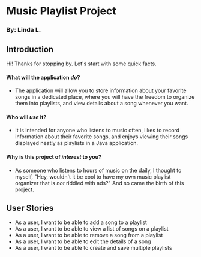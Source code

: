 # Music Playlist Project
### By: Linda L.

## Introduction
Hi! Thanks for stopping by.
Let's start with some quick facts.
#### What will the application *do*?

- The application will allow you to store information about your favorite songs
in a dedicated place, where you will have the freedom to organize them into 
playlists, and view details about a song whenever you want.

#### Who will *use* it?
- It is intended for anyone who listens to music often, likes to record information 
about their favorite songs, and enjoys viewing their songs displayed neatly as 
playlists in a Java application.

#### Why is this project of *interest* to you?
- As someone who listens to hours of music on the daily, I thought to myself,
  "Hey, wouldn't it be cool to have my own music playlist organizer that is *not* riddled
  with ads?" And so came the birth of this project.

## User Stories

- As a user, I want to be able to add a song to a playlist 
- As a user, I want to be able to view a list of songs on a playlist
- As a user, I want to be able to remove a song from a playlist
- As a user, I want to be able to edit the details of a song
- As a user, I want to be able to create and save multiple playlists 
